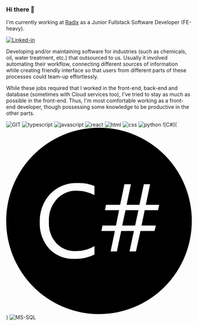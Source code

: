### Hi there 👋

I'm currently working at [Radix](https://www.radixeng.com.br/) as a Junior Fullstack Software Developer (FE-heavy).

[![Linked-in](https://img.shields.io/badge/LinkedIn-0077B5?style=for-the-badge&logo=linkedin&logoColor=white)](https://www.linkedin.com/in/joaomarcosbatistanascimento)

Developing and/or maintaining software for industries (such as chemicals, oil, water treatment, etc.) that outsourced to us. Usually it involved automating their workflow, connecting different sources of information while creating friendly interface so that users from different parts of these processes could team-up effortlessly.

While these jobs required that I worked in the front-end, back-end and database (sometimes with Cloud services too), I've tried to stay as much as possible in the front-end. Thus, I'm most comfortable working as a front-end developer, though possessing some knowledge to be productive in the other parts.

![GIT](https://img.shields.io/badge/GIT-E44C30?style=for-the-badge&logo=git&logoColor=white)
![typescript](https://img.shields.io/badge/TypeScript-3178C6?style=for-the-badge&logo=typescript&logoColor=white)
![javascript](https://img.shields.io/badge/JavaScript-323330?style=for-the-badge&logo=javascript&logoColor=F7DF1E)
![react](https://img.shields.io/badge/React-20232A?style=for-the-badge&logo=react&logoColor=61DAFB)
![html](https://img.shields.io/badge/HTML5-E34F26?style=for-the-badge&logo=html5&logoColor=white)
![css](https://img.shields.io/badge/CSS3-1572B6?style=for-the-badge&logo=css3&logoColor=white)
![python](https://img.shields.io/badge/Python-3776AB?style=for-the-badge&logo=python&logoColor=white)
![C#](<svg role="img" viewBox="0 0 24 24" xmlns="http://www.w3.org/2000/svg"><title>C Sharp</title><path d="M12 0A12 12 0 000 12a12 12 0 0012 12 12 12 0 0012-12A12 12 0 0012 0zM9.426 7.12a5.55 5.55 0 011.985.38v1.181a4.5 4.5 0 00-2.25-.566 3.439 3.439 0 00-2.625 1.087 4.099 4.099 0 00-1.012 2.906 3.9 3.9 0 00.945 2.754 3.217 3.217 0 002.482 1.023 4.657 4.657 0 002.464-.634l-.004 1.08a5.543 5.543 0 01-2.625.555 4.211 4.211 0 01-3.228-1.297 4.793 4.793 0 01-1.212-3.409 5.021 5.021 0 011.365-3.663 4.631 4.631 0 013.473-1.392 5.55 5.55 0 01.12-.004 5.55 5.55 0 01.122 0zm5.863.155h.836l-.555 2.652h1.661l.567-2.652h.81l-.555 2.652 1.732-.004-.15.697H17.91l-.412 1.98h1.852l-.176.698h-1.816l-.58 2.625h-.83l.567-2.625h-1.65l-.555 2.625h-.81l.555-2.625h-1.74l.131-.698h1.748l.401-1.976h-1.826l.138-.697h1.826zm.142 3.345L15 12.6h1.673l.423-1.98z"/></svg>)
![MS-SQL](https://img.shields.io/badge/Microsoft%20SQL%20Server-CC2927?style=for-the-badge&logo=microsoft%20sql%20server&logoColor=white)
